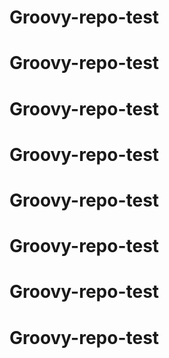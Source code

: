# Groovy-repo-test
# Groovy-repo-test
# Groovy-repo-test
# Groovy-repo-test
# Groovy-repo-test
# Groovy-repo-test
# Groovy-repo-test
# Groovy-repo-test
